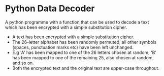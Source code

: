 # Python Data Decoder
A python programme with a function that can be used to decode a text which has been encrypted with a simple substitution cipher.
* A text has been encrypted with a simple substitution cipher. 
* The 26-letter alphabet has been randomly permuted; all other symbols (spaces, punctuation marks etc) have been left unchanged. 
* E.g 'A' has been mapped to one of the 26 letters chosen at random; 'B' has been mapped to one of the remaining 25, also chosen at random, and so on. 
* Both the encrypted text and the original text are upper-case throughout.
